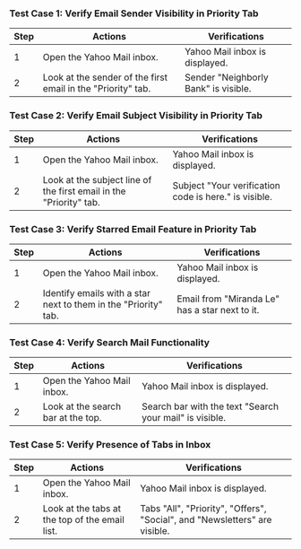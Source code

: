 ### Test Case 1: Verify Email Sender Visibility in Priority Tab

| Step | Actions | Verifications |
|------|---------|---------------|
| 1    | Open the Yahoo Mail inbox. | Yahoo Mail inbox is displayed. |
| 2    | Look at the sender of the first email in the "Priority" tab. | Sender "Neighborly Bank" is visible. |

### Test Case 2: Verify Email Subject Visibility in Priority Tab

| Step | Actions | Verifications |
|------|---------|---------------|
| 1    | Open the Yahoo Mail inbox. | Yahoo Mail inbox is displayed. |
| 2    | Look at the subject line of the first email in the "Priority" tab. | Subject "Your verification code is here." is visible. |

### Test Case 3: Verify Starred Email Feature in Priority Tab

| Step | Actions | Verifications |
|------|---------|---------------|
| 1    | Open the Yahoo Mail inbox. | Yahoo Mail inbox is displayed. |
| 2    | Identify emails with a star next to them in the "Priority" tab. | Email from "Miranda Le" has a star next to it. |

### Test Case 4: Verify Search Mail Functionality

| Step | Actions | Verifications |
|------|---------|---------------|
| 1    | Open the Yahoo Mail inbox. | Yahoo Mail inbox is displayed. |
| 2    | Look at the search bar at the top. | Search bar with the text "Search your mail" is visible. |

### Test Case 5: Verify Presence of Tabs in Inbox

| Step | Actions | Verifications |
|------|---------|---------------|
| 1    | Open the Yahoo Mail inbox. | Yahoo Mail inbox is displayed. |
| 2    | Look at the tabs at the top of the email list. | Tabs "All", "Priority", "Offers", "Social", and "Newsletters" are visible. |
